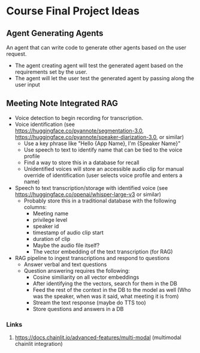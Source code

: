 # Course Final Project Ideas

## Agent Generating Agents
An agent that can write code to generate other agents based on the user request.
- The agent creating agent will test the generated agent based on the requirements set by the user.
- The agent will let the user test the generated agent by passing along the user input

## Meeting Note Integrated RAG
- Voice detection to begin recording for transcription.
- Voice identification (see https://huggingface.co/pyannote/segmentation-3.0, https://huggingface.co/pyannote/speaker-diarization-3.0, or similar)
    - Use a key phrase like "Hello {App Name}, I'm {Speaker Name}"
    - Use speech to text to identify name that can be tied to the voice profile
    - Find a way to store this in a database for recall
    - Unidentified voices will store an accessible audio clip for manual override of identification (user selects voice profile and enters a name)
- Speech to text transcription/storage with identified voice (see https://huggingface.co/openai/whisper-large-v3 or similar)
    - Probably store this in a traditional database with the following columns:
        - Meeting name
        - privilege level
        - speaker id
        - timestamp of audio clip start
        - duration of clip
        - Maybe the audio file itself?
        - The vector embedding of the text transcription (for RAG)
- RAG pipeline to ingest transcriptions and respond to questions
    - Answer verbal and text questions 
    - Question answering requires the following:
        - Cosine similiarity on all vector embeddings
        - After identifying the the vectors, search for them in the DB
        - Feed the rest of the context in the DB to the model as well (Who was the speaker, when was it said, what meeting it is from)
        - Stream the text response (maybe do TTS too)
        - Store questions and answers in a DB

### Links
1. https://docs.chainlit.io/advanced-features/multi-modal (multimodal chainlit integration)